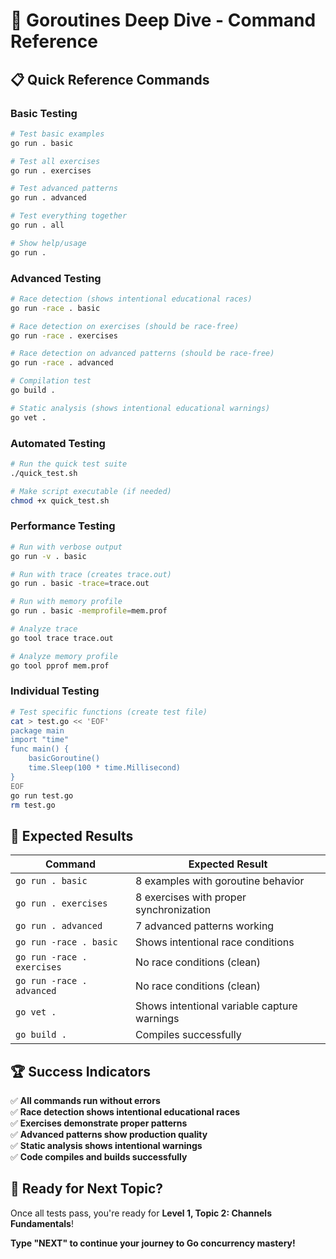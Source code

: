 # 🚀 Goroutines Deep Dive - Command Reference

## 📋 Quick Reference Commands

### **Basic Testing**
```bash
# Test basic examples
go run . basic

# Test all exercises  
go run . exercises

# Test advanced patterns
go run . advanced

# Test everything together
go run . all

# Show help/usage
go run .
```

### **Advanced Testing**
```bash
# Race detection (shows intentional educational races)
go run -race . basic

# Race detection on exercises (should be race-free)
go run -race . exercises

# Race detection on advanced patterns (should be race-free)
go run -race . advanced

# Compilation test
go build .

# Static analysis (shows intentional educational warnings)
go vet .
```

### **Automated Testing**
```bash
# Run the quick test suite
./quick_test.sh

# Make script executable (if needed)
chmod +x quick_test.sh
```

### **Performance Testing**
```bash
# Run with verbose output
go run -v . basic

# Run with trace (creates trace.out)
go run . basic -trace=trace.out

# Run with memory profile
go run . basic -memprofile=mem.prof

# Analyze trace
go tool trace trace.out

# Analyze memory profile
go tool pprof mem.prof
```

### **Individual Testing**
```bash
# Test specific functions (create test file)
cat > test.go << 'EOF'
package main
import "time"
func main() {
    basicGoroutine()
    time.Sleep(100 * time.Millisecond)
}
EOF
go run test.go
rm test.go
```

## 🎯 Expected Results

| Command | Expected Result |
|---------|----------------|
| `go run . basic` | 8 examples with goroutine behavior |
| `go run . exercises` | 8 exercises with proper synchronization |
| `go run . advanced` | 7 advanced patterns working |
| `go run -race . basic` | Shows intentional race conditions |
| `go run -race . exercises` | No race conditions (clean) |
| `go run -race . advanced` | No race conditions (clean) |
| `go vet .` | Shows intentional variable capture warnings |
| `go build .` | Compiles successfully |

## 🏆 Success Indicators

✅ **All commands run without errors**  
✅ **Race detection shows intentional educational races**  
✅ **Exercises demonstrate proper patterns**  
✅ **Advanced patterns show production quality**  
✅ **Static analysis shows intentional warnings**  
✅ **Code compiles and builds successfully**

## 🚀 Ready for Next Topic?

Once all tests pass, you're ready for **Level 1, Topic 2: Channels Fundamentals**!

**Type "NEXT" to continue your journey to Go concurrency mastery!**
